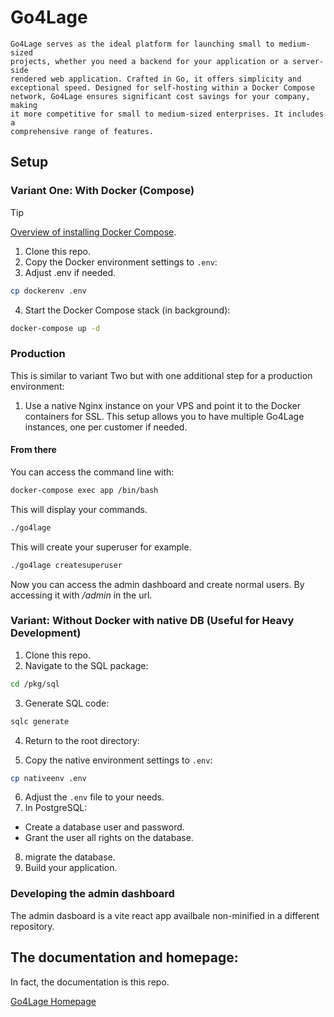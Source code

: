 # Go4Lage

    Go4Lage serves as the ideal platform for launching small to medium-sized
    projects, whether you need a backend for your application or a server-side
    rendered web application. Crafted in Go, it offers simplicity and
    exceptional speed. Designed for self-hosting within a Docker Compose
    network, Go4Lage ensures significant cost savings for your company, making
    it more competitive for small to medium-sized enterprises. It includes a
    comprehensive range of features.

## Setup

### Variant One: With Docker (Compose)

> [!TIP]
> [Overview of installing Docker Compose](https://docs.docker.com/compose/install/).

1. Clone this repo.
2. Copy the Docker environment settings to `.env`:
3. Adjust .env if needed.

```bash
cp dockerenv .env
```

4. Start the Docker Compose stack (in background):

```bash
docker-compose up -d
```

### Production

This is similar to variant Two but with one additional step for a production environment:

1. Use a native Nginx instance on your VPS and point it to the Docker containers for SSL.
   This setup allows you to have multiple Go4Lage instances, one per customer if needed.

#### From there

You can access the command line with:

```bash
docker-compose exec app /bin/bash
```

This will display your commands.

```bash
./go4lage
```

This will create your superuser for example.

```bash
./go4lage createsuperuser
```

Now you can access the admin dashboard and create normal users. By accessing it with */admin* in the url.

### Variant: Without Docker with native DB (Useful for Heavy Development)

1. Clone this repo.
2. Navigate to the SQL package:

```bash
cd /pkg/sql
```

3. Generate SQL code:

```bash
sqlc generate
```

4. Return to the root directory:

5. Copy the native environment settings to `.env`:

```bash
cp nativeenv .env
```

6. Adjust the `.env` file to your needs.
7. In PostgreSQL:

- Create a database user and password.
- Grant the user all rights on the database.

8. migrate the database.
9. Build your application.

### Developing the admin dashboard

The admin dasboard is a vite react app availbale non-minified in a different repository.

## The documentation and homepage:

In fact, the documentation is this repo.

[Go4Lage Homepage](https://go4lage.com "Go4lage Documentation")
